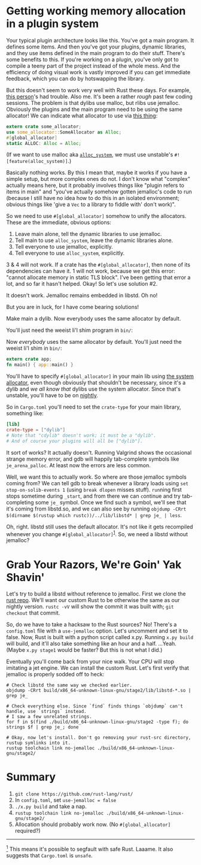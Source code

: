 # Getting working memory allocation in a plugin system

Your typical plugin architecture looks like this.
You've got a main program.
It defines some items.
And then you've got your plugins, dynamic libraries,
and they use items defined in the main program to do their stuff.
There's some benefits to this.
If you're working on a plugin,
you've only got to compile a teeny part of the project instead of the whole mess.
And the efficiency of doing visual work is vastly improved if you can get immediate feedback,
which you can do by hotswapping the library.


But this doesn't seem to work very well with Rust these days.
For example, [this person](https://reddit.com/r/rust/comments/8rh5al/segfaulting_when_using_a_dynamic_library/)'s
had trouble. Also me. It's been a rather *rough* past few coding sessions.
The problem is that dylibs use malloc, but rlibs use jemalloc.
Obviously the plugins and the main program need to be using the same allocator!
We can indicate what allocator to use via
[this thing](https://doc.rust-lang.org/unstable-book/language-features/global-allocator.html):

```rust
extern crate some_allocator;
use some_allocator::SomeAllocator as Alloc;
#[global_allocator]
static ALLOC: Alloc = Alloc;
```

(If we want to use malloc aka [`alloc_system`](https://doc.rust-lang.org/unstable-book/library-features/alloc-system.html), we must use unstable's `#![feature(alloc_system)]`.)

Basically nothing works.
By this I mean that, maybe it works if you have a simple setup, but more complex ones do not.
I don't know what "complex" actually means here,
but it probably involves things like "plugin refers to items in main"
and "you've actually somehow gotten jemalloc's code to run
(because I still have no idea how to do this in an isolated environment;
obvious things like 'give a `Vec` to a library to fiddle with' don't work)".


So we need to use `#[global_allocator]` somehow to unify the allocators.
These are the immediate, obvious options:

1. Leave main alone, tell the dynamic libraries to use jemalloc.
2. Tell main to use `alloc_system`, leave the dynamic libraries alone.
3. Tell everyone to use jemalloc, explicitly.
4. Tell everyone to use `alloc_system`, explicitly.

3 & 4 will not work.
If a crate has the `#[global_allocator]`, then none of its dependencies can have it.
1 will not work, because we get this error: "cannot allocate memory in static TLS block".
I've been getting that error a lot, and so far it hasn't helped.
Okay! So let's use solution #2.

It doesn't work. Jemalloc remains embedded in libstd. Oh no!

But you are in luck, for I have come bearing solutions!

Make main a dylib. Now everybody uses the same allocator by default.

You'll just need the weeist li'l shim program in `bin/`:

Now *everybody* uses the same allocator by default.
You'll just need the weeist li'l shim in `bin/`:
```rust
extern crate app;
fn main() { app::main() }
```

You'll have to specify `#[global_allocator]` in your main lib using [the system allocator](https://doc.rust-lang.org/unstable-book/library-features/alloc-system.html),
even though obviously that shouldn't be necessary, since it's a dylib and *we all know that* dylibs use the system allocator.
Since that's unstable, you'll have to be on [nightly](just_use_nightly.md).

So in `Cargo.toml` you'll need to set the `crate-type` for your main library, something like:

```toml
[lib]
crate-type = ["dylib"]
# Note that "cdylib" doesn't work; it must be a "dylib".
# And of course your plugins will all be ["dylib"].
```

It sort of works? It actually doesn't. Running Valgrind shows the occasional strange memory error, and gdb will happily tab-complete symbols like `je_arena_palloc`. At least now the errors are less common.

Well, we want this to actually work. So where are those jemalloc symbols coming from? We can tell gdb to break whenever a library loads using `set stop-on-solib-events 1` (using `break dlopen` misses stuff). `run`ning first stops sometime during `_start`, and from there we can `c`ontinue and try tab-completing some `je_` symbol. Once we find such a symbol, we'll see that it's coming from libstd.so, and we can also see by running `objdump -CRrt $(dirname $(rustup which rustc))/../lib/libstd* | grep je_ | less`.

Oh, right. libstd still uses the default allocator. It's not like it gets recompiled whenever you change `#[global_allocator]`<sup><a href="#note1" name="note1back">1</a></sup>. So, we need a libstd without jemalloc?

# Grab Your Razors, We're Goin' Yak Shavin'
Let's try to build a libstd without reference to jemalloc.
First we clone the [rust repo](https://github.com/rust-lang/rust/).
We'll want our custom Rust to be otherwise the same as our nightly version. `rustc -vV` will show the commit it was built with; `git checkout` that commit.

So, do we have to take a hacksaw to the Rust sources? No! There's a `config.toml` file with a `use-jemalloc` option. Let's uncomment and set it to false. Now, Rust is built with a python script called x.py. Running `x.py build` will build, and it'll also take something like an hour and a half. ...Yeah. (Maybe `x.py stage1` would be faster? But this is not what I did.)

Eventually you'll come back from your nice walk. Your CPU will stop imitating a jet engine. We can install the custom Rust. Let's first verify that jemalloc is properly sodded off to heck:

```
# Check libstd the same way we checked earlier.
objdump -CRrt build/x86_64-unknown-linux-gnu/stage2/lib/libstd-*.so | grep je_

# Check everything else. Since `find` finds things `objdump` can't handle, use `strings` instead.
# I saw a few unrelated strings.
for f in $(find ./build/x86_64-unknown-linux-gnu/stage2 -type f); do strings $f | grep je_; done

# Okay, now let's install. Don't go removing your rust-src directory, rustup symlinks into it.
rustup toolchain link no-jemalloc ./build/x86_64-unknown-linux-gnu/stage2/
```

# Summary
1. `git clone https://github.com/rust-lang/rust/`
2. In `config.toml`, set `use-jemalloc = false`
3. `./x.py build` and take a nap.
4. `rustup toolchain link no-jemalloc ./build/x86_64-unknown-linux-gnu/stage2/`
5. Allocation should probably work now. (No `#[global_allocator]` required?)

-------

<a href="#note1back" name="note1"><sup>1</sup></a> This means it's possible to segfault with safe Rust. Laaame. It also suggests that `Cargo.toml` is `unsafe`.
